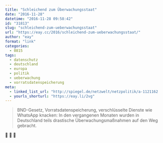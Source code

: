 ```yaml
---
title: "Schleichend zum Überwachungsstaat"
date: "2016-11-28"
datetime: "2016-11-28 09:58:42"
id: "31813"
slug: "schleichend-zum-ueberwachungsstaat"
url: "https://eay.cc/2016/schleichend-zum-ueberwachungsstaat/"
author: "eay"
format: "link"
categories:
  - 0815
tags:
  - datenschutz
  - deutschland
  - europa
  - politik
  - ueberwachung
  - vorratsdatenspeicherung
meta:
  - linked_list_url: "http://spiegel.de/netzwelt/netzpolitik/a-1121162.html"
  - yourls_shorturl: "https://eay.li/2vg"
---
```


> BND-Gesetz, Vorratsdatenspeicherung, verschlüsselte Dienste wie WhatsApp knacken: In den vergangenen Monaten wurden in Deutschland teils drastische Überwachungsmaßnahmen auf den Weg gebracht.

🙈 🙉 🙊
